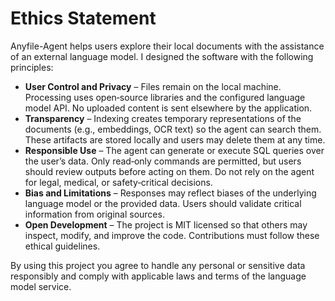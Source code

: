 # Ethics Statement

Anyfile-Agent helps users explore their local documents with the assistance of an external language model. I designed the software with the following principles:

- **User Control and Privacy** – Files remain on the local machine. Processing uses open‑source libraries and the configured language model API. No uploaded content is sent elsewhere by the application.
- **Transparency** – Indexing creates temporary representations of the documents (e.g., embeddings, OCR text) so the agent can search them. These artifacts are stored locally and users may delete them at any time.
- **Responsible Use** – The agent can generate or execute SQL queries over the user’s data. Only read‑only commands are permitted, but users should review outputs before acting on them. Do not rely on the agent for legal, medical, or safety‑critical decisions.
- **Bias and Limitations** – Responses may reflect biases of the underlying language model or the provided data. Users should validate critical information from original sources.
- **Open Development** – The project is MIT licensed so that others may inspect, modify, and improve the code. Contributions must follow these ethical guidelines.

By using this project you agree to handle any personal or sensitive data responsibly and comply with applicable laws and terms of the language model service.